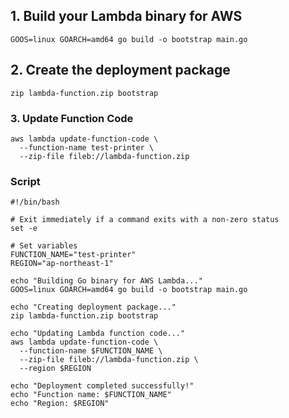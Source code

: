 ## 1. Build your Lambda binary for AWS
```
GOOS=linux GOARCH=amd64 go build -o bootstrap main.go  
```

## 2. Create the deployment package
```
zip lambda-function.zip bootstrap
```

### 3. Update Function Code
```
aws lambda update-function-code \
  --function-name test-printer \
  --zip-file fileb://lambda-function.zip
```

### Script
```
#!/bin/bash

# Exit immediately if a command exits with a non-zero status
set -e

# Set variables
FUNCTION_NAME="test-printer"
REGION="ap-northeast-1"  

echo "Building Go binary for AWS Lambda..."
GOOS=linux GOARCH=amd64 go build -o bootstrap main.go

echo "Creating deployment package..."
zip lambda-function.zip bootstrap

echo "Updating Lambda function code..."
aws lambda update-function-code \
  --function-name $FUNCTION_NAME \
  --zip-file fileb://lambda-function.zip \
  --region $REGION

echo "Deployment completed successfully!"
echo "Function name: $FUNCTION_NAME"
echo "Region: $REGION"
```